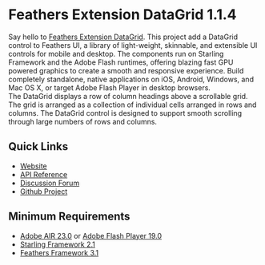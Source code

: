 # Feathers Extension DataGrid 1.1.4

Say hello to [Feathers Extension DataGrid](http://pol2095.free.fr/Feathers-Extension-DataGrid/).
This project add a DataGrid control to Feathers UI, a library of light-weight, skinnable, and extensible UI controls for mobile and desktop. The components run on Starling Framework and the Adobe Flash runtimes, offering blazing fast GPU powered graphics to create a smooth and responsive experience. Build completely standalone, native applications on iOS, Android, Windows, and Mac OS X, or target Adobe Flash Player in desktop browsers.<br />
The DataGrid displays a row of column headings above a scrollable grid. The grid is arranged as a collection of individual cells arranged in rows and columns. The DataGrid control is designed to support smooth scrolling through large numbers of rows and columns.

## Quick Links

* [Website](http://pol2095.free.fr/Feathers-Extension-DataGrid/)
* [API Reference](http://pol2095.free.fr/Starling-Feathers-Extensions/docs/feathers/extensions/dataGrid/package-detail.html)
* [Discussion Forum](http://forum.starling-framework.org/forum/feathers)
* [Github Project](https://github.com/pol2095/Feathers-Extension-DataGrid)

## Minimum Requirements

* [Adobe AIR 23.0](https://get.adobe.com/air/) or [Adobe Flash Player 19.0](https://get.adobe.com/fr/flashplayer/)
* [Starling Framework 2.1](https://github.com/Gamua/Starling-Framework)
* [Feathers Framework 3.1](https://feathersui.com/download/)